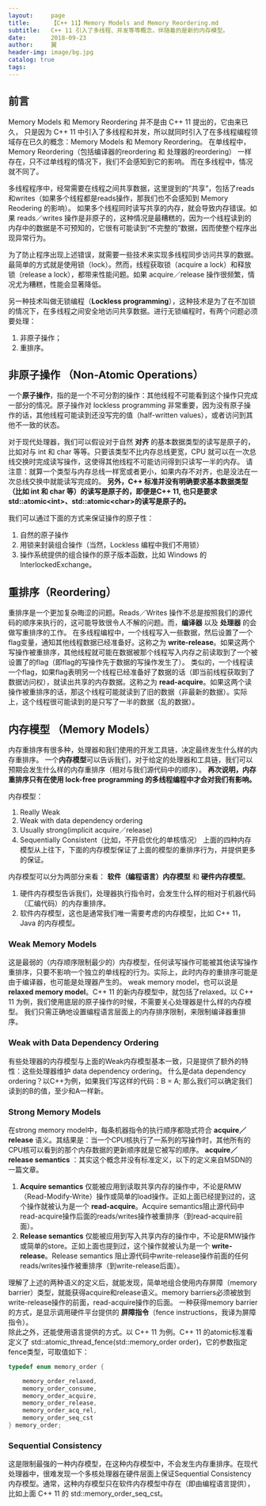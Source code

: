 ```yaml
---
layout:     page
title:      【C++ 11】Memory Models and Memory Reordering.md
subtitle:   C++ 11 引入了多线程、并发等等概念，伴随着的是新的内存模型。
date:       2018-09-23
author:     翼
header-img: image/bg.jpg
catalog: true
tags:
---
```


## 前言
Memory Models 和 Memory Reordering 并不是由 C++ 11 提出的，它由来已久，
只是因为 C++ 11 中引入了多线程和并发，所以就同时引入了在多线程编程领域存在已久的概念：Memory Models 和 Memory Reordering。
在单线程中，Memory Reordering（包括编译器的reordering 和 处理器的reordering） 一样存在，只不过单线程的情况下，我们不会感知到它的影响。
而在多线程中，情况就不同了。

多线程程序中，经常需要在线程之间共享数据，这里提到的“共享”，包括了reads和writes（如果多个线程都是reads操作，那我们也不会感知到 Memory Reodering 的影响）。
如果多个线程同时读写共享的内存，就会导致内存错误。如果 reads／writes 操作是非原子的，这种情况是最糟糕的，因为一个线程读到的内存中的数据是不可预知的，它很有可能读到“不完整的”数据，因而使整个程序出现异常行为。

为了防止程序出现上述错误，就需要一些技术来实现多线程同步访问共享的数据。  
最简单的方式就是使用锁（lock）。然而，线程获取锁（acquire a lock）和释放锁（release a lock），都带来性能问题。如果 acquire／release 操作很频繁，情况尤为糟糕，性能会显著降低。

另一种技术叫做无锁编程（**Lockless programming**），这种技术是为了在不加锁的情况下，在多线程之间安全地访问共享数据。进行无锁编程时，有两个问题必须要处理：
1. 非原子操作；
2. 重排序。

## 非原子操作 （Non-Atomic Operations）  
一个**原子操作**，指的是一个不可分割的操作：其他线程不可能看到这个操作只完成一部分的情况。原子操作对 lockless programming 非常重要，因为没有原子操作的话，其他线程可能读到还没写完的值（half-written values），或者访问到其他不一致的状态。

对于现代处理器，我们可以假设对于自然 **对齐** 的基本数据类型的读写是原子的，比如对与 int 和 char 等等。只要该类型不比内存总线更宽，CPU 就可以在一次总线交换时完成读写操作，这使得其他线程不可能访问得到只读写一半的内存。
请注意：就算一个类型与内存总线一样宽或者更小，如果内存不对齐，也是没法在一次总线交换中就能读写完成的。
**另外，C++ 标准并没有明确要求基本数据类型（比如 int 和 char 等）的读写是原子的，即便是C++ 11, 也只是要求std::atomic\<int\>、std::atomic\<char\>的读写是原子的。**

我们可以通过下面的方式来保证操作的原子性：
1. 自然的原子操作
2. 用锁来封装组合操作（当然，Lockless 编程中我们不用锁）
3. 操作系统提供的组合操作的原子版本函数，比如 Windows 的 InterlockedExchange。

## 重排序（Reordering）
重排序是一个更加复杂晦涩的问题。Reads／Writes 操作不总是按照我们的源代码的顺序来执行的，这可能导致很令人不解的问题。而，**编译器** 以及 **处理器** 的会做写重排序的工作。
在多线程编程中，一个线程写入一些数据，然后设置了一个flag变量，通知其他线程数据已经准备好。这称之为 **write-release**。如果这两个写操作被重排序，其他线程就可能在数据被那个线程写入内存之前读取到了一个被设置了的flag（即flag的写操作先于数据的写操作发生了）。
类似的，一个线程读一个flag，如果flag表明另一个线程已经准备好了数据的话（即当前线程获取到了数据访问权），就读出共享的内存数据。这称之为 **read-acquire**。如果这两个读操作被重排序的话，那这个线程可能就读到了旧的数据（非最新的数据）。实际上，这个线程很可能读到的是只写了一半的数据（乱的数据）。

## 内存模型 （Memory Models）
内存重排序有很多种，处理器和我们使用的开发工具链，决定最终发生什么样的内存重排序。
一个**内存模型**可以告诉我们，对于给定的处理器和工具链，我们可以预期会发生什么样的内存重排序（相对与我们源代码中的顺序）。
**再次说明，内存重排序只有在使用 lock-free programming 的多线程编程中才会对我们有影响。**

内存模型：  
1. Really Weak
2. Weak with data dependency ordering
3. Usually strong(implicit acquire／release)
4. Sequentially Consistent（比如，不开启优化的单核情况）
上面的四种内存模型从上往下，下面的内存模型保证了上面的模型的重排序行为，并提供更多的保证。

内存模型可以分为两部分来看： **软件（编程语言）内存模型** 和 **硬件内存模型**。  
1. 硬件内存模型告诉我们，处理器执行指令时，会发生什么样的相对于机器代码（汇编代码）的内存重排序。
2. 软件内存模型，这也是通常我们唯一需要考虑的内存模型，比如 C++ 11， Java 的内存模型。

### Weak Memory Models
这是最弱的（内存顺序限制最少的）内存模型，任何读写操作可能被其他读写操作重排序，只要不影响一个独立的单线程的行为。实际上，此时内存的重排序可能是由于编译器，也可能是处理器产生的。
weak memory model，也可以说是 **relaxed memory model**。C++ 11 的新内存模型中，就包括了relaxed。以 C++ 11 为例，我们使用底层的原子操作的时候，不需要关心处理器是什么样的内存模型。
我们只需正确地设置编程语言层面上的内存排序限制，来限制编译器重排序。

### Weak with Data Dependency Ordering
有些处理器的内存模型与上面的Weak内存模型基本一致，只是提供了额外的特性：这些处理器维护 data dependency ordering。
什么是data dependency ordering？以C++为例，如果我们写这样的代码：B = A; 那么我们可以确定我们读到的B的值，至少和A一样新。

### Strong Memory Models
在strong memory model中，每条机器指令的执行顺序都隐式符合 **acquire／release** 语义。其结果是：当一个CPU核执行了一系列的写操作时，其他所有的CPU核可以看到的那个内存数据的更新顺序就是它被写的顺序。
**acquire／release semantics** ：其实这个概念并没有标准定义，以下的定义来自MSDN的一篇文章。
1. **Acquire semantics** 仅能被应用到读取共享内存的操作中，不论是RMW（Read-Modify-Write）操作或简单的load操作。正如上面已经提到过的，这个操作就被认为是一个 **read-acquire**。Acquire semantics阻止源代码中read-acquire操作后面的reads/writes操作被重排序（到read-acquire前面）。
2. **Release semantics** 仅能被应用到写入共享内存的操作中，不论是RMW操作或简单的store。正如上面也提到过，这个操作就被认为是一个 **write-release**。Release semantics 阻止源代码中write-release操作前面的任何reads/writes操作被重排序（到write-release后面）。

理解了上述的两种语义的定义后，就能发现，简单地组合使用内存屏障（memory barrier）类型，就能获得acquire和release语义。memory barriers必须被放到write-release操作的前面，read-acquire操作的后面。
一种获得memory barrier的方式，是显示调用硬件平台提供的 **屏障指令**（fence instructions，我译为屏障指令）。  
除此之外，还能使用语言提供的方式。以 C++ 11 为例。C++ 11 的atomic标准看定义了 std::atomic_thread_fence(std::memory_order order)，它的参数指定fence类型，可取值如下：
```cpp
typedef enum memory_order {

    memory_order_relaxed,
    memory_order_consume,
    memory_order_acquire,
    memory_order_release,
    memory_order_acq_rel,
    memory_order_seq_cst
} memory_order;

```

### Sequential Consistency
这是限制最强的一种内存模型，在这种内存模型中，不会发生内存重排序。在现代处理器中，很难发现一个多核处理器在硬件层面上保证Sequential Consistency内存模型。通常，这种内存模型只在软件内存模型中存在（即由编程语言提供），比如上面 C++ 11 的 std::memory_order_seq_cst。

